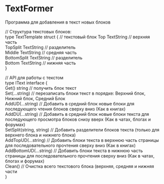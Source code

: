 # TextFormer   
Программа для добавления в текст новых блоков   

// Структура текстовых блоков:   
type TextTemplate struct {   // текстовый блок
	Top         TextString // верхняя часть   
	TopSplit    TextString // разделитель   
	Middle      TextString // средняя часть   
	BottomSplit TextString // разделитель   
	Bottom      TextString // нижняя часть   
}   

// API для работы с текстом   
type IText interface {   
	Get() string // получить блок текст   
	Set(...string) // перезаписать блоки текст в порядке: Верхний блок, Нижний блок, Средний Блок   
	AddUD(...string) // Добавить в средний блок новые блоки для последующего чтения блоков сверху вниз (Как в книгах)   
	AddDU(...string) // Добавить в средний блок новые блоки текста для последующего просмотра блоков снизу вверх (Как в чатах, блогах и форумах)   
	SetSplit(string, string) // Добавить разделители блоков текста (только для верхнего блока и нижнего блока)   
	AddTopUD(...string) // Добавить блоки текста в верхнюю часть страницы для последовательного прочтения сверху вниз (Как в книгах)   
	AddBottomUD(...string) // Добавить блоки текста в нижнюю часть страницы для последовательного прочтения сверху вниз (Как в чатах, блогах и форумах)   
	Clean()	// Очистка всего текстового блока (верхняя, средняя и нижняя части   
}   
